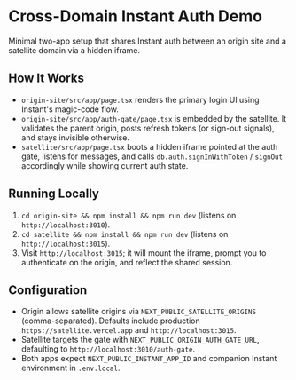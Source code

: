 # Cross-Domain Instant Auth Demo

Minimal two-app setup that shares Instant auth between an origin site and a satellite domain via a hidden iframe.

## How It Works
- `origin-site/src/app/page.tsx` renders the primary login UI using Instant's magic-code flow.
- `origin-site/src/app/auth-gate/page.tsx` is embedded by the satellite. It validates the parent origin, posts refresh tokens (or sign-out signals), and stays invisible otherwise.
- `satellite/src/app/page.tsx` boots a hidden iframe pointed at the auth gate, listens for messages, and calls `db.auth.signInWithToken` / `signOut` accordingly while showing current auth state.

## Running Locally
1. `cd origin-site && npm install && npm run dev` (listens on `http://localhost:3010`).
2. `cd satellite && npm install && npm run dev` (listens on `http://localhost:3015`).
3. Visit `http://localhost:3015`; it will mount the iframe, prompt you to authenticate on the origin, and reflect the shared session.

## Configuration
- Origin allows satellite origins via `NEXT_PUBLIC_SATELLITE_ORIGINS` (comma-separated). Defaults include production `https://satellite.vercel.app` and `http://localhost:3015`.
- Satellite targets the gate with `NEXT_PUBLIC_ORIGIN_AUTH_GATE_URL`, defaulting to `http://localhost:3010/auth-gate`.
- Both apps expect `NEXT_PUBLIC_INSTANT_APP_ID` and companion Instant environment in `.env.local`.
